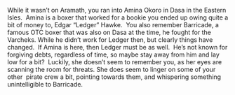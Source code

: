 While it wasn’t on Aramath, you ran into Amina Okoro in Dasa in the Eastern Isles.  Amina is a boxer that worked for a bookie you ended up owing quite a bit of money to, Edgar “Ledger” Hawke.  You also remember Barricade, a famous OTC boxer that was also on Dasa at the time, he fought for the Varcheks. While he didn’t work for Ledger then, but clearly things have changed.  If Amina is here, then Ledger must be as well.  He’s not known for forgiving debts, regardless of time, so maybe stay away from him and lay low for a bit?  Luckily, she doesn’t seem to remember you, as her eyes are scanning the room for threats. She does seem to linger on some of your other  pirate crew a bit, pointing towards them, and whispering something unintelligible to Barricade.